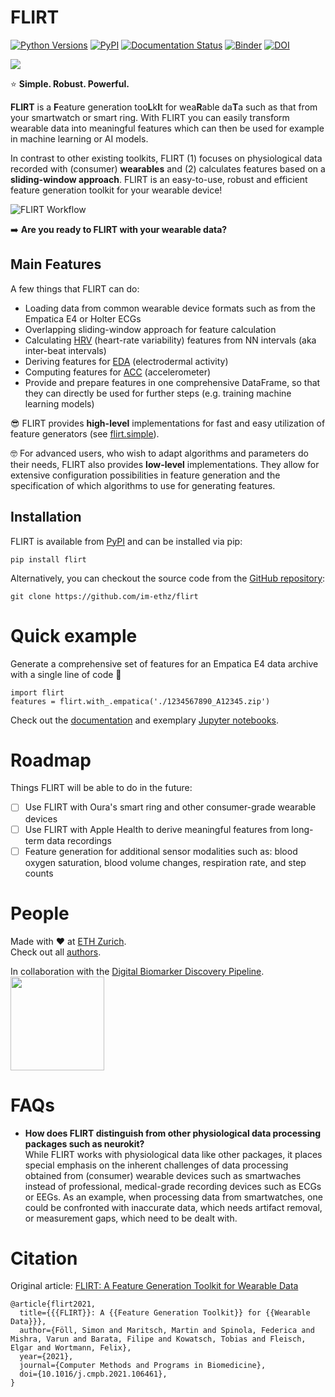 # FLIRT
[![Python Versions](https://img.shields.io/pypi/pyversions/flirt.svg?logo=python&logoColor=FFE873)](https://pypi.org/project/flirt/)
[![PyPI](https://img.shields.io/pypi/v/flirt.svg?logo=pypi&logoColor=FFE873)](https://pypi.org/project/flirt/)
[![Documentation Status](https://readthedocs.org/projects/flirt/badge/?version=latest)](https://flirt.readthedocs.io/en/latest/?badge=latest)
[![Binder](https://mybinder.org/badge_logo.svg)](https://mybinder.org/v2/gh/im-ethz/flirt/master)
[![DOI](https://img.shields.io/badge/DOI-10.1016/j.cmpb.2021.106461-red.svg)](https://doi.org/10.1016/j.cmpb.2021.106461)

![](https://github.com/im-ethz/flirt/raw/master/docs/img/flirt-header.png)

⭐️ **Simple. Robust. Powerful.** 

**FLIRT** is a **F**eature generation too**L**k**I**t for wea**R**able da**T**a such as that from your smartwatch or smart ring. With FLIRT you can
easily transform wearable data into meaningful features which can then be used for example in machine learning or AI models.

In contrast to other existing toolkits, FLIRT (1) focuses on physiological data recorded with
(consumer) **wearables** and (2) calculates features based on a **sliding-window approach**.
FLIRT is an easy-to-use, robust and efficient feature generation toolkit for your wearable device!

![FLIRT Workflow](https://github.com/im-ethz/flirt/raw/master/docs/img/flirt-workflow.png)

➡️ **Are you ready to FLIRT with your wearable data?**

## Main Features
A few things that FLIRT can do:
  - Loading data from common wearable device formats such as from the Empatica E4 or Holter ECGs
  - Overlapping sliding-window approach for feature calculation
  - Calculating [HRV](https://flirt.readthedocs.io/en/latest/api.html#module-flirt.hrv) (heart-rate variability) features from NN intervals (aka inter-beat intervals)
  - Deriving features for [EDA](https://flirt.readthedocs.io/en/latest/api.html#module-flirt.eda) (electrodermal activity)
  - Computing features for [ACC](https://flirt.readthedocs.io/en/latest/api.html#module-flirt.acc) (accelerometer)
  - Provide and prepare features in one comprehensive DataFrame, so that they can directly be used for further steps
    (e.g. training machine learning models)

😎 FLIRT provides **high-level** implementations for fast and easy utilization of feature generators
(see [flirt.simple](https://flirt.readthedocs.io/en/latest/api.html#module-flirt.simple)).

🤓 For advanced users, who wish to adapt algorithms and parameters do their needs, FLIRT also provides **low-level**
implementations.
They allow for extensive configuration possibilities in feature generation and the specification of which algorithms to
use for generating features.


## Installation
FLIRT is available from [PyPI](https://pypi.org/project/flirt/) and can be installed via pip:
```
pip install flirt
```

Alternatively, you can checkout the source code from the [GitHub repository](https://github.com/im-ethz/flirt):
```
git clone https://github.com/im-ethz/flirt
```


# Quick example
Generate a comprehensive set of features for an Empatica E4 data archive with a single line of code 🚀
```
import flirt
features = flirt.with_.empatica('./1234567890_A12345.zip')
```

Check out the [documentation](https://flirt.readthedocs.io/) and exemplary [Jupyter notebooks](https://github.com/im-ethz/flirt/tree/master/notebooks/).

# Roadmap
Things FLIRT will be able to do in the future:
  - [ ] Use FLIRT with Oura's smart ring and other consumer-grade wearable devices
  - [ ] Use FLIRT with Apple Health to derive meaningful features from long-term data recordings
  - [ ] Feature generation for additional sensor modalities such as: blood oxygen saturation, blood volume changes, respiration rate, and step counts

# People
Made with ❤️ at [ETH Zurich](https://im.ethz.ch).  
Check out all [authors](https://github.com/im-ethz/flirt/tree/master/docs/authors.rst).

In collaboration with the [Digital Biomarker Discovery Pipeline](https://dbdp.org).  
[<img src="https://dbdp.org/assets/dbdp/DBDP_logo_2.jpg" width=150>](https://dbdp.org)



# FAQs
- **How does FLIRT distinguish from other physiological data processing packages such as neurokit?**  \
    While FLIRT works with physiological data like other packages, it places special emphasis on the inherent challenges
    of data processing obtained from (consumer) wearable devices such as smartwaches instead of professional,
    medical-grade recording devices such as ECGs or EEGs. As an example, when processing data from smartwatches, one
    could be confronted with inaccurate data, which needs artifact removal, or measurement gaps, which need to be
    dealt with.
    
# Citation
Original article: [FLIRT: A Feature Generation Toolkit for Wearable Data](https://doi.org/10.1016/j.cmpb.2021.106461)

```
@article{flirt2021,
  title={{{FLIRT}}: A {{Feature Generation Toolkit}} for {{Wearable Data}}},
  author={Föll, Simon and Maritsch, Martin and Spinola, Federica and Mishra, Varun and Barata, Filipe and Kowatsch, Tobias and Fleisch, Elgar and Wortmann, Felix},
  year={2021},
  journal={Computer Methods and Programs in Biomedicine},
  doi={10.1016/j.cmpb.2021.106461},
}
```
